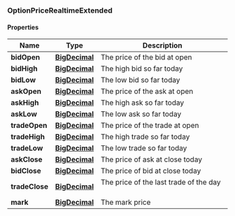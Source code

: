 
[//]: # (CLASS:OptionPriceRealtimeExtended)

[//]: # (KIND:object)

### OptionPriceRealtimeExtended

#### Properties

[//]: # (START_DEFINITION)

Name | Type | Description
------------ | ------------- | -------------
**bidOpen** | [**BigDecimal**](BigDecimal.md) | The price of the bid at open &nbsp;
**bidHigh** | [**BigDecimal**](BigDecimal.md) | The high bid so far today &nbsp;
**bidLow** | [**BigDecimal**](BigDecimal.md) | The low bid so far today &nbsp;
**askOpen** | [**BigDecimal**](BigDecimal.md) | The price of the ask at open &nbsp;
**askHigh** | [**BigDecimal**](BigDecimal.md) | The high ask so far today &nbsp;
**askLow** | [**BigDecimal**](BigDecimal.md) | The low ask so far today &nbsp;
**tradeOpen** | [**BigDecimal**](BigDecimal.md) | The price of the trade at open &nbsp;
**tradeHigh** | [**BigDecimal**](BigDecimal.md) | The high trade so far today &nbsp;
**tradeLow** | [**BigDecimal**](BigDecimal.md) | The low trade so far today &nbsp;
**askClose** | [**BigDecimal**](BigDecimal.md) | The price of ask at close today &nbsp;
**bidClose** | [**BigDecimal**](BigDecimal.md) | The price of bid at close today &nbsp;
**tradeClose** | [**BigDecimal**](BigDecimal.md) | The price of the last trade of the day &nbsp;
**mark** | [**BigDecimal**](BigDecimal.md) | The mark price &nbsp;

[//]: # (END_DEFINITION)


[//]: # (CONTAINED_CLASS:BigDecimal)


[//]: # (CONTAINED_CLASS:BigDecimal)


[//]: # (CONTAINED_CLASS:BigDecimal)


[//]: # (CONTAINED_CLASS:BigDecimal)


[//]: # (CONTAINED_CLASS:BigDecimal)


[//]: # (CONTAINED_CLASS:BigDecimal)


[//]: # (CONTAINED_CLASS:BigDecimal)


[//]: # (CONTAINED_CLASS:BigDecimal)


[//]: # (CONTAINED_CLASS:BigDecimal)


[//]: # (CONTAINED_CLASS:BigDecimal)


[//]: # (CONTAINED_CLASS:BigDecimal)


[//]: # (CONTAINED_CLASS:BigDecimal)


[//]: # (CONTAINED_CLASS:BigDecimal)





